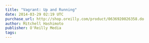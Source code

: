 ```yaml
---
title: "Vagrant: Up and Running"
date: 2014-03-29 02:19 UTC
purchase_url: http://shop.oreilly.com/product/0636920026358.do
author: Mitchell Hashimoto
publisher: O'Reilly Media
tags:
---
```


